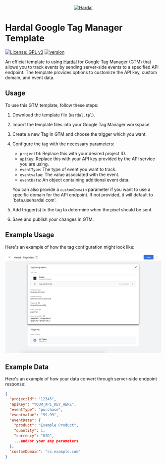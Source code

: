 <p align="center">
  <a href="https://usehardal.com/?utm_source=github&utm_medium=gatsby_plugin_logo" target="_blank">
    <img src="https://res.cloudinary.com/raufsamestone/image/upload/v1671398927/hardal/gj5urlgigxm9axbpp1oh.svg" alt="Hardal" width="180" height="84">
  </a>
</p>

# Hardal Google Tag Manager Template

[![License: GPL v3](https://img.shields.io/badge/License-GPLv3-blue.svg)](https://www.gnu.org/licenses/gpl-3.0) [![version](https://img.shields.io/badge/version-1.0.0-green.svg)](https://semver.org)

An official template to using [Hardal](https://usehardal.com/) for Google Tag Manager (GTM) that allows you to track events by sending server-side events to a specified API endpoint. The template provides options to customize the API key, custom domain, and event data.

## Usage

To use this GTM template, follow these steps:

1. Download the template file (`Hardal.tpl`).
2. Import the template files into your Google Tag Manager workspace.
3. Create a new Tag in GTM and choose the trigger which you want.
4. Configure the tag with the necessary parameters:

   - `projectId`: Replace this with your desired project ID.
   - `apiKey`: Replace this with your API key provided by the API service you are using.
   - `eventType`: The type of event you want to track.
   - `eventvalue`: The value associated with the event.
   - `eventData`: An object containing additional event data.

   You can also provide a `customDomain` parameter if you want to use a specific domain for the API endpoint. If not provided, it will default to 'beta.usehardal.com'.

5. Add trigger(s) to the tag to determine when the pixel should be sent.

6. Save and publish your changes in GTM.

## Example Usage

Here's an example of how the tag configuration might look like:

![example](./example/hardal-gtm-tempate-example.png)


## Example Data

Here's an example of how your data convert through server-side endpoint response:

```json
{
  "projectId": "12345",
  "apiKey": "YOUR_API_KEY_HERE",
  "eventType": "purchase",
  "eventvalue": "99.99",
  "eventData": {
    "product": "Example Product",
    "quantity": 1,
    "currency": "USD",
    ...and/or your any parameters 
  },
  "customDomain": "ss.example.com"
}
